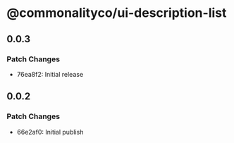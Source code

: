 # @commonalityco/ui-description-list

## 0.0.3

### Patch Changes

- 76ea8f2: Initial release

## 0.0.2

### Patch Changes

- 66e2af0: Initial publish
